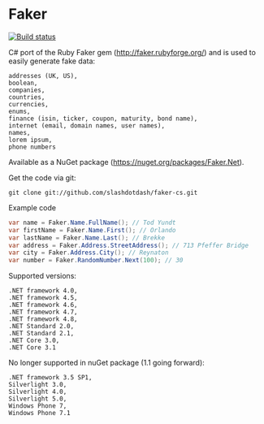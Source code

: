 # Faker

[![Build status](https://ci.appveyor.com/api/github/webhook?id=wy4ph4fajqcnbvu8?svg=true)](https://ci.appveyor.com/project/oriches/faker-cs)

C# port of the Ruby Faker gem (http://faker.rubyforge.org/) and is used to easily generate fake data:

	addresses (UK, US),
	boolean,
	companies,
	countries,
	currencies,
	enums,
	finance (isin, ticker, coupon, maturity, bond name),
	internet (email, domain names, user names),
	names,
	lorem ipsum,
	phone numbers

Available as a NuGet package (https://nuget.org/packages/Faker.Net).

Get the code via git:

    git clone git://github.com/slashdotdash/faker-cs.git

Example code 
```csharp
var name = Faker.Name.FullName(); // Tod Yundt
var firstName = Faker.Name.First(); // Orlando
var lastName = Faker.Name.Last(); // Brekke
var address = Faker.Address.StreetAddress(); // 713 Pfeffer Bridge
var city = Faker.Address.City(); // Reynaton
var number = Faker.RandomNumber.Next(100); // 30
```

Supported versions:

	.NET framework 4.0,
	.NET framework 4.5,
	.NET framework 4.6,
	.NET framework 4.7,
	.NET framework 4.8,
	.NET Standard 2.0,
	.NET Standard 2.1,
	.NET Core 3.0,
	.NET Core 3.1

No longer supported in nuGet package (1.1 going forward):

	.NET framework 3.5 SP1,
	Silverlight 3.0,
	Silverlight 4.0,
	Silverlight 5.0,
	Windows Phone 7,
	Windows Phone 7.1
